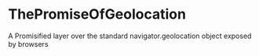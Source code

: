 # ThePromiseOfGeolocation
A Promisified layer over the standard navigator.geolocation object exposed by browsers
